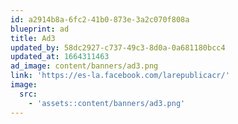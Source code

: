 ```yaml
---
id: a2914b8a-6fc2-41b0-873e-3a2c070f808a
blueprint: ad
title: Ad3
updated_by: 58dc2927-c737-49c3-8d0a-0a681180bcc4
updated_at: 1664311463
ad_image: content/banners/ad3.png
link: 'https://es-la.facebook.com/larepublicacr/'
image:
  src:
    - 'assets::content/banners/ad3.png'
---
```

